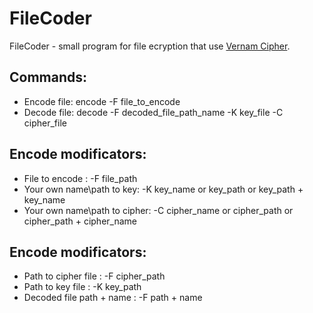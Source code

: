 # FileCoder
FileCoder - small program for file ecryption that use [Vernam Cipher](https://en.wikipedia.org/wiki/One-time_pad).
 
 ## Commands:
* Encode file: encode -F file_to_encode
* Decode file: decode -F decoded_file_path_name -K key_file -C cipher_file 

## Encode modificators:
* File to encode : -F file_path
* Your own name\path to key: -K key_name or key_path or key_path + key_name
* Your own name\path to cipher: -C cipher_name or cipher_path or cipher_path + cipher_name

## Encode modificators:
* Path to cipher file : -F cipher_path
* Path to key file : -K key_path
* Decoded file path + name : -F path + name
